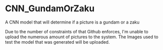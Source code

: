 # CNN_GundamOrZaku
A CNN model that will determine if a picture is a gundam or a zaku

Due to the number of constraints of that Github enforces, I'm unable to upload the numerous amount of pictures to the system. 
The Images used to test the model that was generated will be uploaded. 
